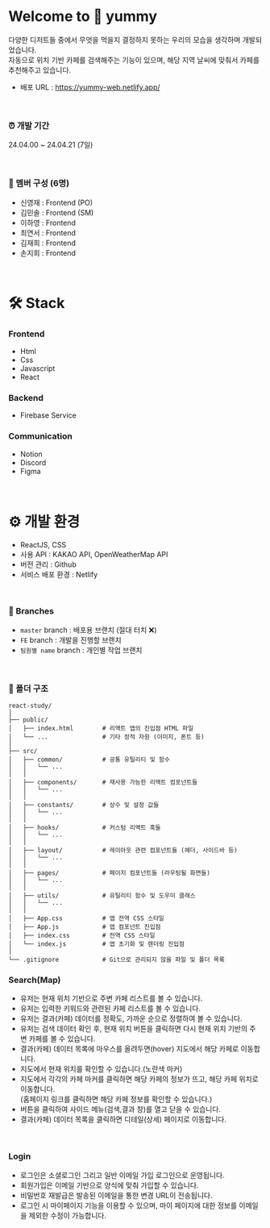 
# Welcome to 🧀 yummy
다양한 디저트들 중에서 무엇을 먹을지 결정하지 못하는 우리의 모습을 생각하며 개발되었습니다.<br>
자동으로 위치 기반 카페를 검색해주는 기능이 있으며, 해당 지역 날씨에 맞춰서 카페를 추천해주고 있습니다.
<br>
- 배포 URL : https://yummy-web.netlify.app/
  
<br>

### ⏰ 개발 기간
24.04.00 ~ 24.04.21 (7일)

<br>

### 👥 멤버 구성 (6명)
- 신영재 : Frontend (PO)
- 김민솔 : Frontend (SM)
- 이하영 : Frontend
- 최연서 : Frontend
- 김재희 : Frontend 
- 손지희 : Frontend

<br>

# 🛠️ Stack
### Frontend
- Html
- Css
- Javascript
- React

### Backend
- Firebase Service

### Communication
- Notion
- Discord
- Figma

<br>

# ⚙️ 개발 환경
- ReactJS, CSS
- 사용 API : KAKAO API, OpenWeatherMap API
- 버전 관리 : Github
- 서비스 배포 환경 : Netlify
  
<br>

### 📌 Branches

- `master` branch : 배포용 브랜치 (절대 터치 ❌)
- `FE` branch : 개발을 진행할 브랜치
- `팀원별 name` branch : 개인별 작업 브랜치

<br>

### 📁 폴더 구조

```
react-study/
│
├── public/
│   ├── index.html        # 리액트 앱의 진입점 HTML 파일
│   └── ...               # 기타 정적 자원 (이미지, 폰트 등)
│
├── src/
│   ├── common/           # 공통 유틸리티 및 함수
│   │   └── ...
│   │
│   ├── components/       # 재사용 가능한 리액트 컴포넌트들
│   │   └── ...
│   │
│   ├── constants/        # 상수 및 설정 값들
│   │   └── ...
│   │
│   ├── hooks/            # 커스텀 리액트 훅들
│   │   └── ...
│   │
│   ├── layout/           # 레이아웃 관련 컴포넌트들 (헤더, 사이드바 등)
│   │   └── ...
│   │
│   ├── pages/            # 페이지 컴포넌트들 (라우팅될 화면들)
│   │   └── ...
│   │
│   ├── utils/            # 유틸리티 함수 및 도우미 클래스
│   │   └── ...
│   │
│   ├── App.css           # 앱 전역 CSS 스타일
│   ├── App.js            # 앱 컴포넌트 진입점
│   ├── index.css         # 전역 CSS 스타일
│   └── index.js          # 앱 초기화 및 렌더링 진입점
│
└── .gitignore            # Git으로 관리되지 않을 파일 및 폴더 목록
```



### Search(Map)
- 유저는 현재 위치 기반으로 주변 카페 리스트를 볼 수 있습니다.
- 유저는 입력한 키워드와 관련된 카페 리스트를 볼 수 있습니다.
- 유저는 결과(카페) 데이터를 정확도, 가까운 순으로 정렬하여 볼 수 있습니다.
- 유저는 검색 데이터 확인 후, 현재 위치 버튼을 클릭하면 다시 현재 위치 기반의 주변 카페를 볼 수 있습니다.
- 결과(카페) 데이터 목록에 마우스를 올려두면(hover) 지도에서 해당 카페로 이동합니다.
- 지도에서 현재 위치를 확인할 수 있습니다.(노란색 마커)
- 지도에서 각각의 카페 마커를 클릭하면 해당 카페의 정보가 뜨고, 해당 카페 위치로 이동합니다.<br>
  (홈페이지 링크를 클릭하면 해당 카페 정보를 확인할 수 있습니다.)
- 버튼을 클릭하여 사이드 메뉴(검색,결과 창)를 열고 닫을 수 있습니다.
- 결과(카페) 데이터 목록을 클릭하면 디테일(상세) 페이지로 이동합니다.
<br>

### Login
- 로그인은 소셜로그인 그리고 일반 이메일 가입 로그인으로 운영됩니다.
- 회원가입은 이메일 기반으로 양식에 맞춰 가입할 수 있습니다.
- 비밀번호 재발급은 발송된 이메일을 통한 변경 URL이 전송됩니다.
- 로그인 시 마이페이지 기능을 이용할 수 있으며, 마이 페이지에 대한 정보를 이메일을 제외한 수정이 가능합니다.
